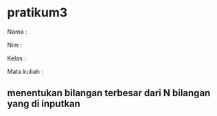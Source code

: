 # pratikum3
Nama :  <p>
Nim :  <p>
Kelas :  <p>
Mata kuliah :  <p>
## menentukan bilangan terbesar dari N bilangan yang di inputkan
